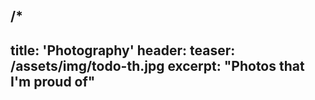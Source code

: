 /*
---
title: 'Photography'
header:
    teaser: /assets/img/todo-th.jpg
excerpt: "Photos that I'm proud of"
---
